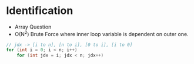 # Identification
- Array Question
- O(N<sup>2</sup>) Brute Force where inner loop variable is dependent on outer one.
```cpp
// jdx -> [i to n], [n to i], [0 to i], [i to 0]
for (int i = 0; i < n; i++)
    for (int jdx = i; jdx < n; jdx++)
```

